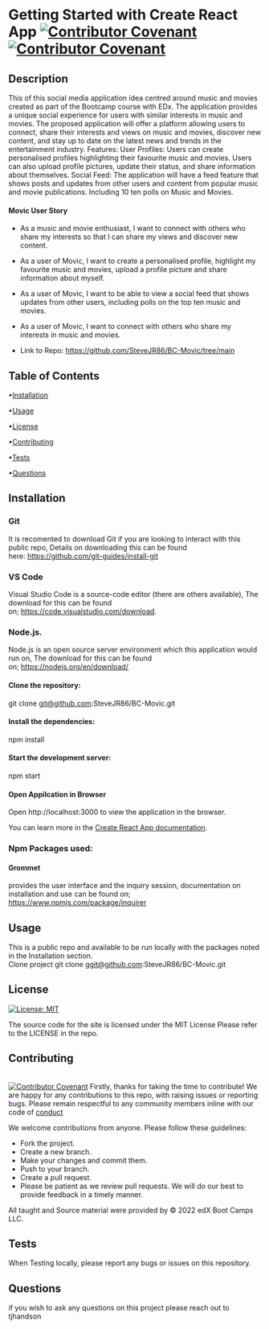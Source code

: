 # Getting Started with Create React App [![Contributor Covenant](https://img.shields.io/badge/Contributor%20Covenant-2.1-4baaaa.svg)](code_of_conduct.md) [![Contributor Covenant](https://img.shields.io/badge/Contributor%20Covenant-2.1-4baaaa.svg)](code_of_conduct.md)

## Description ##
This  of this social media application idea centred around music and movies created as part of the Bootcamp course with EDx. The application provides a unique social experience for users with similar interests in music and movies. The proposed application will offer a platform allowing users to connect, share their interests and views on music and movies, discover new content, and stay up to date on the latest news and trends in the entertainment industry.
Features:
User Profiles: Users can create personalised profiles highlighting their favourite music and movies. Users can also upload profile pictures, update their status, and share information about themselves.
Social Feed: The application will have a feed feature that shows posts and updates from other users and content from popular music and movie publications. Including 10 ten polls on Music and Movies.

#### Movic User Story #### 
* As a music and movie enthusiast, I want to connect with others who share my interests so that I can share my views and discover new content.
* As a user of Movic, I want to create a personalised profile, highlight my favourite music and movies, upload a profile picture and share information about myself.
* As a user of Movic, I want to be able to view a social feed that shows updates from other users, including polls on the top ten music and movies.
* As a user of Movic, I want to connect with others who share my interests in music and movies. 


* Link to Repo: https://github.com/SteveJR86/BC-Movic/tree/main

## Table of Contents ##
•[Installation](#installation)

•[Usage](#usage)

•[License](#license)

•[Contributing](#contributing)

•[Tests](#tests)

•[Questions](#questions)


## Installation ##
### Git
It is recomented to download Git if you are looking to interact with this public repo, Details on downloading this can be found here: https://github.com/git-guides/install-git

### VS Code
Visual Studio Code is a source-code editor (there are others available), The download for this can be found on; https://code.visualstudio.com/download.

### Node.js.
Node.js is an open source server environment which this application would run on, The download for this can be found on; https://nodejs.org/en/download/

#### Clone the repository: ####
git clone git@github.com:SteveJR86/BC-Movic.git

#### Install the dependencies: ####
npm install

#### Start the development server: #### 
npm start

#### Open Appilcation in Browser #### 
Open http://localhost:3000 to view the application in the browser.

You can learn more in the [Create React App documentation](https://facebook.github.io/create-react-app/docs/getting-started).

### Npm Packages used:

#### Grommet
provides the user interface and the inquiry session, documentation on installation and use can be found on; https://www.npmjs.com/package/inquirer 

  
## Usage ##
This is a public repo and available to be run locally with the packages noted in the Installation section. <br/> Clone project git clone ggit@github.com:SteveJR86/BC-Movic.git<br/> 

## License ##
[![License: MIT](https://img.shields.io/badge/License-MIT-yellow.svg)](https://opensource.org/licenses/MIT)

The source code for the site is licensed under the MIT License Please refer to the LICENSE in the repo.

## Contributing ##
<br/> [![Contributor Covenant](https://img.shields.io/badge/Contributor%20Covenant-2.1-4baaaa.svg)](code_of_conduct.md)
Firstly, thanks for taking the time to contribute! We are happy for any contributions to this repo, with raising issues or reporting bugs.
Please remain respectful to any community members inline with our code of [conduct](code_of_conduct.md) 

We welcome contributions from anyone. Please follow these guidelines:

* Fork the project.
* Create a new branch.
* Make your changes and commit them.
* Push to your branch.
* Create a pull request.
* Please be patient as we review pull requests. We will do our best to provide feedback in a timely manner.

All taught and Source material were provided by © 2022 edX Boot Camps LLC.

   
## Tests ##
When Testing locally, please report any bugs or issues on this repository.


## Questions ##
if you wish to ask any questions on this project please reach out to tjhandson
